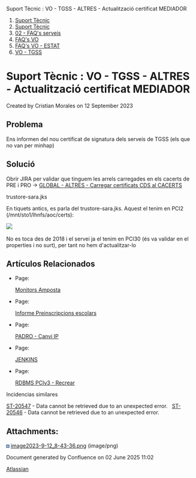 Suport Tècnic : VO - TGSS - ALTRES - Actualització certificat MEDIADOR  

1.  [Suport Tècnic](index.html)
2.  [Suport Tècnic](13893782.html)
3.  [02 - FAQ's serveis](26313393.html)
4.  [FAQ's VO](28705575.html)
5.  [FAQ's VO - ESTAT](28705579.html)
6.  [VO - TGSS](VO---TGSS_36340977.html)

Suport Tècnic : VO - TGSS - ALTRES - Actualització certificat MEDIADOR
======================================================================

Created by Cristian Morales on 12 September 2023

Problema
--------

Ens informen del nou certificat de signatura dels serveis de TGSS (els que no van per minhap)

Solució
-------

Obrir JIRA per validar que tinguem les arrels carregades en els cacerts de PRE i PRO → [GLOBAL - ALTRES - Carregar certificats CDS al CACERTS](GLOBAL---ALTRES---Carregar-certificats-CDS-al-CACERTS_30870049.html)

trustore-sara.jks

En tiquets antics, es parla del trustore-sara.jks. Aquest el tenim en PCI2 (/mnt/sto1/lhnfs/aoc/certs):

  

![](attachments/93357148/93357149.png)

No es toca des de 2018 i el servei ja el tenim en PCI30 (és va validar en el properties i no surt), per tant no hem d'actualitzar-lo

  

Artículos Relacionados
----------------------

*   Page:
    
    [Monitors Amposta](/display/SII/Monitors+Amposta)
    
*   Page:
    
    [Informe Preinscripcions escolars](/display/SII/Informe+Preinscripcions+escolars)
    
*   Page:
    
    [PADRO - Canvi IP](/display/SII/PADRO+-+Canvi+IP)
    
*   Page:
    
    [JENKINS](/display/SII/JENKINS)
    
*   Page:
    
    [RDBMS PCIv3 - Recrear](/display/SII/RDBMS+PCIv3+-+Recrear)
    

  

Incidencias similares

[ST-20547](https://contacte.aoc.cat/browse/ST-20547?src=confmacro) - Data cannot be retrieved due to an unexpected error.   [ST-20546](https://contacte.aoc.cat/browse/ST-20546?src=confmacro) - Data cannot be retrieved due to an unexpected error.

  

Attachments:
------------

![](images/icons/bullet_blue.gif) [image2023-9-12\_8-43-36.png](attachments/93357148/93357149.png) (image/png)  

Document generated by Confluence on 02 June 2025 11:02

[Atlassian](http://www.atlassian.com/)
